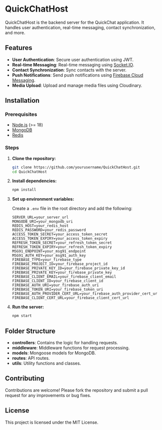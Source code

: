 # QuickChatHost

QuickChatHost is the backend server for the QuickChat application. It handles user authentication, real-time messaging, contact synchronization, and more.

## Features

- **User Authentication**: Secure user authentication using JWT.
- **Real-time Messaging**: Real-time messaging using [Socket.IO](https://socket.io/).
- **Contact Synchronization**: Sync contacts with the server.
- **Push Notifications**: Send push notifications using [Firebase Cloud Messaging](https://firebase.google.com/docs/cloud-messaging).
- **Media Upload**: Upload and manage media files using Cloudinary.

## Installation

### Prerequisites

- [Node.js](https://nodejs.org/) (>= 18)
- [MongoDB](https://www.mongodb.com/)
- [Redis](https://redis.io/)

### Steps

1. **Clone the repository:**

   ```bash
   git clone https://github.com/yourusername/QuickChatHost.git
   cd QuickChatHost
   ```

2. **Install dependencies:**

   ```bash
   npm install
   ```

3. **Set up environment variables:**

   Create a `.env` file in the root directory and add the following:

   ```env
   SERVER_URL=your_server_url
   MONGODB_URI=your_mongodb_uri
   REDIS_HOST=your_redis_host
   REDIS_PASSWORD=your_redis_password
   ACCESS_TOKEN_SECRET=your_access_token_secret
   ACCESS_TOKEN_EXPIRY=your_access_token_expiry
   REFRESH_TOKEN_SECRET=your_refresh_token_secret
   REFRESH_TOKEN_EXPIRY=your_refresh_token_expiry
   MSG91_ENDPOINT=your_msg91_endpoint
   MSG91_AUTH_KEY=your_msg91_auth_key
   FIREBASE_TYPE=your_firebase_type
   FIREBASE_PROJECT_ID=your_firebase_project_id
   FIREBASE_PRIVATE_KEY_ID=your_firebase_private_key_id
   FIREBASE_PRIVATE_KEY=your_firebase_private_key
   FIREBASE_CLIENT_EMAIL=your_firebase_client_email
   FIREBASE_CLIENT_ID=your_firebase_client_id
   FIREBASE_AUTH_URI=your_firebase_auth_uri
   FIREBASE_TOKEN_URI=your_firebase_token_uri
   FIREBASE_AUTH_PROVIDER_CERT_URL=your_firebase_auth_provider_cert_url
   FIREBASE_CLIENT_CERT_URL=your_firebase_client_cert_url
   ```

4. **Run the server:**

   ```bash
   npm start
   ```

## Folder Structure

- **controllers**: Contains the logic for handling requests.
- **middleware**: Middleware functions for request processing.
- **models**: Mongoose models for MongoDB.
- **routes**: API routes.
- **utils**: Utility functions and classes.

## Contributing

Contributions are welcome! Please fork the repository and submit a pull request for any improvements or bug fixes.

## License

This project is licensed under the MIT License.

